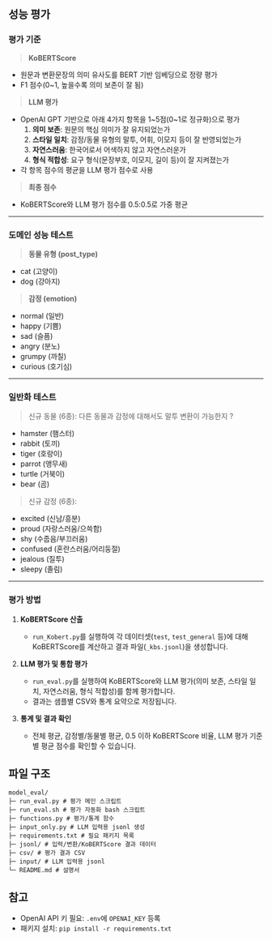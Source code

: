 ## 성능 평가
### 평가 기준

> **KoBERTScore**  
  - 원문과 변환문장의 의미 유사도를 BERT 기반 임베딩으로 정량 평가  
  - F1 점수(0~1, 높을수록 의미 보존이 잘 됨)

> **LLM 평가**  
  - OpenAI GPT 기반으로 아래 4가지 항목을 1~5점(0~1로 정규화)으로 평가  
    1. **의미 보존**: 원문의 핵심 의미가 잘 유지되었는가  
    2. **스타일 일치**: 감정/동물 유형의 말투, 어휘, 이모지 등이 잘 반영되었는가  
    3. **자연스러움**: 한국어로서 어색하지 않고 자연스러운가  
    4. **형식 적합성**: 요구 형식(문장부호, 이모지, 길이 등)이 잘 지켜졌는가  
  - 각 항목 점수의 평균을 LLM 평가 점수로 사용

> **최종 점수**  
  - KoBERTScore와 LLM 평가 점수를 0.5:0.5로 가중 평균

---
### 도메인 성능 테스트

> **동물 유형 (post_type)**
  - cat (고양이)
  - dog (강아지)

> **감정 (emotion)**
  - normal (일반)
  - happy (기쁨)
  - sad (슬픔)
  - angry (분노)
  - grumpy (까칠)
  - curious (호기심)

---

### 일반화 테스트 

> 신규 동물 (6종):
> 다른 동물과 감정에 대해서도 말투 변환이 가능한지 ?
- hamster (햄스터)
- rabbit (토끼)
- tiger (호랑이)
- parrot (앵무새)
- turtle (거북이)
- bear (곰)

> 신규 감정 (6종):
- excited (신남/흥분)
- proud (자랑스러움/으쓱함)
- shy (수줍음/부끄러움)
- confused (혼란스러움/어리둥절)
- jealous (질투)
- sleepy (졸림)

---

### 평가 방법

1. **KoBERTScore 산출**
   - `run_Kobert.py`를 실행하여 각 데이터셋(`test`, `test_general` 등)에 대해 KoBERTScore를 계산하고 결과 파일(`_kbs.jsonl`)을 생성합니다.

2. **LLM 평가 및 통합 평가**
   - `run_eval.py`를 실행하여 KoBERTScore와 LLM 평가(의미 보존, 스타일 일치, 자연스러움, 형식 적합성)를 함께 평가합니다.
   - 결과는 샘플별 CSV와 통계 요약으로 저장됩니다.

3. **통계 및 결과 확인**
   - 전체 평균, 감정별/동물별 평균, 0.5 이하 KoBERTScore 비율, LLM 평가 기준별 평균 점수를 확인할 수 있습니다.

## 파일 구조 
```
model_eval/
├─ run_eval.py # 평가 메인 스크립트
├─ run_eval.sh # 평가 자동화 bash 스크립트
├─ functions.py # 평가/통계 함수
├─ input_only.py # LLM 입력용 jsonl 생성
├─ requirements.txt # 필요 패키지 목록
├─ jsonl/ # 입력/변환/KoBERTScore 결과 데이터
├─ csv/ # 평가 결과 CSV
├─ input/ # LLM 입력용 jsonl
└─ README.md # 설명서
```

## 참고
- OpenAI API 키 필요: `.env`에 `OPENAI_KEY` 등록
- 패키지 설치: `pip install -r requirements.txt`